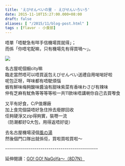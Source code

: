 ```yaml
---
title: 'えびせんべいの里 - えびせんいろいろ'
date: 2015-11-10T15:27:00.000+08:00
draft: false
aliases: [ "/2015/11/blog-post.html" ]
tags : [flavor - 小食部]
---
```


唔單「唔駛急有咩手信機場買就得」；  
而係「你唔宅配嘛，只有機場先有得買喎～」。  

[![](https://c1.staticflickr.com/9/8871/28669686065_a1f60c726a_z.jpg)](https://c1.staticflickr.com/9/8871/28669686065_a1f60c726a_z.jpg)

名古屋呢個蝦city嘛  
臨走當然唔可以唔買返包えびせんべい送禮自用啱啱好啦  
呢包正呀，咩味都有唔駛煩惱  
蝦有鮮味梅夠酸味醬油有甜味紫菜有香味わさび有辣味  
仲有芝麻有魷魚等等等等啦一共11款味唔講喇你自己去買嚟食  
  
又平有好食，C/P值爆廠  
加上食完個袋唔好急住拎去廢膠回收  
佢夠硬淨又zip得夠實，裝嘢一流  
（防潮都好Q大包，用得返唔好徒）  
  
去名古屋機場浸個[風の湯](http://www.hidie.net/2015/11/go-go-nagoya-day8_3.html)  
然後個門口隊出就係佢，買啦買啦買啦～  
  
\-----------------------------------------------  
  
延伸閱讀：[GO! GO! NaGoYa～（8D7N）](http://www.hidie.net/2015/11/go-go-nagoya8d7n.html)
